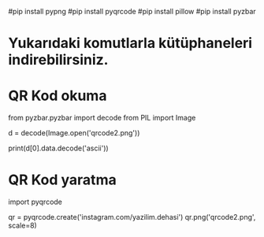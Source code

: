 #pip install pypng
#pip install pyqrcode
#pip install pillow
#pip install pyzbar

# Yukarıdaki komutlarla kütüphaneleri indirebilirsiniz.

# QR Kod okuma
from pyzbar.pyzbar import decode
from PIL import Image

d = decode(Image.open('qrcode2.png'))

print(d[0].data.decode('ascii'))



# QR Kod yaratma
import pyqrcode

qr = pyqrcode.create('instagram.com/yazilim.dehasi')
qr.png('qrcode2.png', scale=8)

